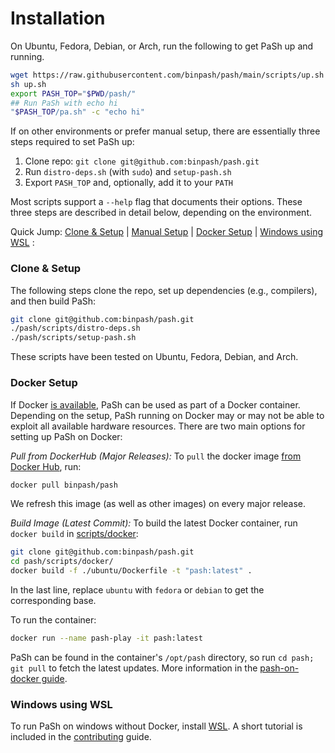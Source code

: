 # Installation

On Ubuntu, Fedora, Debian, or Arch, run the following to get PaSh up and running.
```sh
wget https://raw.githubusercontent.com/binpash/pash/main/scripts/up.sh
sh up.sh
export PASH_TOP="$PWD/pash/"
## Run PaSh with echo hi
"$PASH_TOP/pa.sh" -c "echo hi"
```

If on other environments or prefer manual setup, there are essentially three steps required to set PaSh up:
1. Clone repo: `git clone git@github.com:binpash/pash.git`
2. Run `distro-deps.sh` (with `sudo`) and `setup-pash.sh`
3. Export `PASH_TOP` and, optionally, add it to your `PATH`

Most scripts support a `--help` flag that documents their options. These three steps are described in detail below, depending on the environment.


Quick Jump: [Clone & Setup](#) | [Manual Setup](#manual-setup) | [Docker Setup](#docker-setup) | [Windows using WSL](#windows-using-wsl) :


### Clone & Setup

The following steps clone the repo, set up dependencies (e.g., compilers), and then build PaSh:

```sh
git clone git@github.com:binpash/pash.git
./pash/scripts/distro-deps.sh
./pash/scripts/setup-pash.sh
```

These scripts have been tested on Ubuntu, Fedora, Debian, and Arch.


### Docker Setup

If Docker [is available](https://docs.docker.com/get-docker/), PaSh can be used as part of a Docker container.
Depending on the setup, PaSh running on Docker may or may not be able to exploit all available hardware resources.
There are two main options for setting up PaSh on Docker:

_Pull from DockerHub (Major Releases):_
To `pull` the docker image [from Docker Hub](https://hub.docker.com/r/binpash/pash), run:
```sh
docker pull binpash/pash
```
We refresh this image (as well as other images) on every major release.

[//]: # "TODO(@nvasilakis, @dkarnikis): Need to automate this per release."

_Build Image (Latest Commit):_
To build the latest Docker container, run `docker build` in [scripts/docker](https://github.com/binpash/pash/tree/main/scripts/docker):
```sh
git clone git@github.com:binpash/pash.git
cd pash/scripts/docker/
docker build -f ./ubuntu/Dockerfile -t "pash:latest" .
```
In the last line, replace `ubuntu` with `fedora` or `debian` to get the corresponding base.


To run the container:
```sh
docker run --name pash-play -it pash:latest
```

PaSh can be found in the container's `/opt/pash` directory, so run `cd pash; git pull` to fetch the latest updates.
More information in the [pash-on-docker guide](../contributing/contrib.md#pash-on-docker-a-pocket-guide).

### Windows using WSL

To run PaSh on windows without Docker, install [WSL](https://docs.microsoft.com/en-us/windows/wsl/install-win10).
A short tutorial is included in the [contributing](../contributing/contrib.md) guide.

[//]: # "TODO(@nvasilakis, @dkarnikis): Need to add instructions for OS X."
